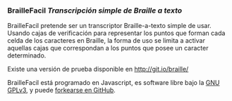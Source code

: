 ### BrailleFacil _Transcripción simple de Braille a texto_

BrailleFacil pretende ser un transcriptor Braille-a-texto simple de usar. Usando cajas de verificación para representar los puntos que forman cada celda de los caracteres en Braille, la forma de uso se limita a activar aquellas cajas que correspondan a los puntos que posee un caracter determinado.

Existe una versión de prueba disponible en http://git.io/braille/

BrailleFacil está programado en Javascript, es software libre bajo la [GNU GPLv3](http://gnu.org/licenses/gpl.html), y puede [forkearse en GitHub](http://github.com/mgarciaisaia/braille-facil).
